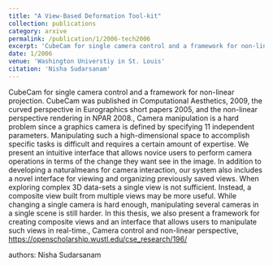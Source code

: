 ```yaml
---
title: "A View-Based Deformation Tool-kit"
collection: publications
category: arxive
permalink: /publication/1/2006-tech2006
excerpt: 'CubeCam for single camera control and a framework for non-linear projection. CubeCam was published in Computational Aesthetics, 2009,  the curved perspective in Eurographics short papers 2005,  and the non-linear perspective rendering in NPAR 2008., Camera manipulation is a hard problem since a graphics camera is defined by specifying 11 independent parameters. Manipulating such a high-dimensional space to accomplish specific tasks is difficult and requires a certain amount of expertise. We present an intuitive interface that allows novice users to perform camera operations in terms of the change they want see in the image. In addition to developing a naturalmeans for camera interaction,  our system also includes a novel interface for viewing and organizing previously saved views. When exploring complex 3D data-sets a single view is not sufficient. Instead,  a composite view built from multiple views may be more useful. While changing a single camera is hard enough,  manipulating several cameras in a single scene is still harder. In this thesis,  we also present a framework for creating composite views and an interface that allows users to manipulate such views in real-time., Camera control and non-linear perspective, https://openscholarship.wustl.edu/cse_research/196/, '
date: 1/2006
venue: 'Washington Universtiy in St. Louis'
citation: 'Nisha Sudarsanam'
---
```

CubeCam for single camera control and a framework for non-linear projection. CubeCam was published in Computational Aesthetics, 2009,  the curved perspective in Eurographics short papers 2005,  and the non-linear perspective rendering in NPAR 2008., Camera manipulation is a hard problem since a graphics camera is defined by specifying 11 independent parameters. Manipulating such a high-dimensional space to accomplish specific tasks is difficult and requires a certain amount of expertise. We present an intuitive interface that allows novice users to perform camera operations in terms of the change they want see in the image. In addition to developing a naturalmeans for camera interaction,  our system also includes a novel interface for viewing and organizing previously saved views. When exploring complex 3D data-sets a single view is not sufficient. Instead,  a composite view built from multiple views may be more useful. While changing a single camera is hard enough,  manipulating several cameras in a single scene is still harder. In this thesis,  we also present a framework for creating composite views and an interface that allows users to manipulate such views in real-time., Camera control and non-linear perspective, https://openscholarship.wustl.edu/cse_research/196/

authors: Nisha Sudarsanam